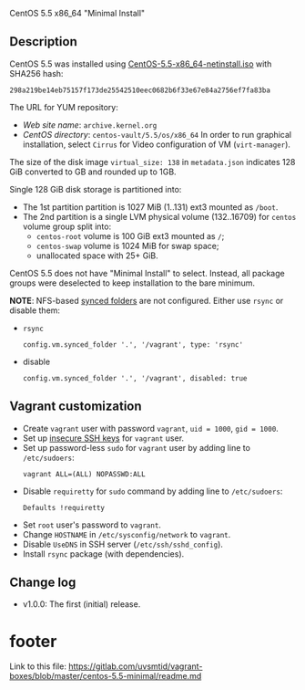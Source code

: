 
CentOS 5.5 x86_64 "Minimal Install"

## Description ##

CentOS 5.5 was installed using [CentOS-5.5-x86_64-netinstall.iso][1]
with SHA256 hash:
```
298a219be14eb75157f173de25542510eec0682b6f33e67e84a2756ef7fa83ba
```

The URL for YUM repository:
  * _Web site name_: `archive.kernel.org`
  * _CentOS directory_: `centos-vault/5.5/os/x86_64`
In order to run graphical installation, select `Cirrus` for Video
configuration of VM (`virt-manager`).

The size of the disk image `virtual_size: 138` in `metadata.json` indicates
128 GiB converted to GB and rounded up to 1GB.

Single 128 GiB disk storage is partitioned into:
  * The 1st partition partition is 1027 MiB (1..131) ext3 mounted as `/boot`.
  * The 2nd partition is a single LVM physical volume (132..16709) for
    `centos` volume group split into:
    * `centos-root` volume is 100 GiB ext3 mounted as `/`;
    * `centos-swap` volume is 1024 MiB for swap space;
    * unallocated space with 25+ GiB.

CentOS 5.5 does not have "Minimal Install" to select. Instead, all package
groups were deselected to keep installation to the bare minimum.

**NOTE**: NFS-based [synced folders][3] are not configured.
Either use `rsync` or disable them:
  * `rsync`
    ```
    config.vm.synced_folder '.', '/vagrant', type: 'rsync'
    ```
  * disable
    ```
    config.vm.synced_folder '.', '/vagrant', disabled: true
    ```

## Vagrant customization ##

* Create `vagrant` user with password `vagrant`, `uid = 1000`, `gid = 1000`.
* Set up [insecure SSH keys][2] for `vagrant` user.
* Set up  password-less `sudo` for `vagrant` user by adding line
  to `/etc/sudoers`:
  ```
  vagrant ALL=(ALL) NOPASSWD:ALL
  ```
* Disable `requiretty` for `sudo` command by adding line
  to `/etc/sudoers`:
  ```
  Defaults !requiretty
  ```
* Set `root` user's password to `vagrant`.
* Change `HOSTNAME` in `/etc/sysconfig/network` to `vagrant`.
* Disable `UseDNS` in SSH server (`/etc/ssh/sshd_config`).
* Install `rsync` package (with dependencies).

## Change log ##

* v1.0.0:
  The first (initial) release.

# footer #

Link to this file: https://gitlab.com/uvsmtid/vagrant-boxes/blob/master/centos-5.5-minimal/readme.md

[1]: http://archive.kernel.org/centos-vault/5.5/isos/x86_64/CentOS-5.5-x86_64-netinstall.iso
[2]: https://github.com/mitchellh/vagrant/tree/master/keys
[3]: http://docs.vagrantup.com/v2/synced-folders/

